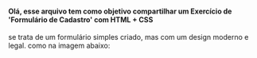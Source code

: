 #### Olá, esse arquivo tem como objetivo compartilhar um Exercício de 'Formulário de Cadastro' com HTML + CSS 


<p> se trata de um formulário simples criado, mas com um design moderno e legal. como na imagem abaixo: 
<br> <br> <br>

